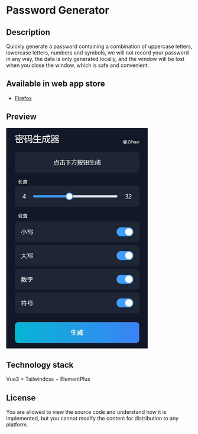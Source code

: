 # Password Generator

## Description

Quickly generate a password containing a combination of uppercase letters, lowercase letters, numbers and symbols, we will not record your password in any way, the data is only generated locally, and the window will be lost when you close the window, which is safe and convenient.

## Available in web app store

- [Firefox](https://addons.mozilla.org/zh-CN/firefox/addon/pwd-gene)

## Preview

![](https://github.com/zihaoyy/password-generator/blob/main/public/preview.jpg)

## Technology stack

Vue3 + Tailwindcss + ElementPlus

## License

You are allowed to view the source code and understand how it is implemented, but you cannot modify the content for distribution to any platform.
